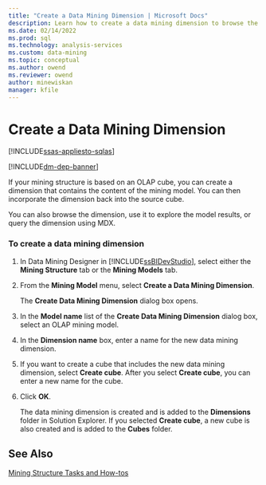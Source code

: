 ```yaml
---
title: "Create a Data Mining Dimension | Microsoft Docs"
description: Learn how to create a data mining dimension to browse the dimension, use it to explore the model results, or query in SQL Server Data Tools.
ms.date: 02/14/2022
ms.prod: sql
ms.technology: analysis-services
ms.custom: data-mining
ms.topic: conceptual
ms.author: owend
ms.reviewer: owend
author: minewiskan
manager: kfile
---
```

# Create a Data Mining Dimension
[!INCLUDE[ssas-appliesto-sqlas](../includes/ssas-appliesto-sqlas.md)]

[!INCLUDE[dm-dep-banner](../includes/dm-dep-banner.md)]

  If your mining structure is based on an OLAP cube, you can create a dimension that contains the content of the mining model. You can then incorporate the dimension back into the source cube.  
  
 You can also browse the dimension, use it to explore the model results, or query the dimension using MDX.  
  
### To create a data mining dimension  
  
1.  In Data Mining Designer in [!INCLUDE[ssBIDevStudio](../includes/ssbidevstudio-md.md)], select either the **Mining Structure** tab or the **Mining Models** tab.  
  
2.  From the **Mining Model** menu, select **Create a Data Mining Dimension**.  
  
     The **Create Data Mining Dimension** dialog box opens.  
  
3.  In the **Model name** list of the **Create Data Mining Dimension** dialog box, select an OLAP mining model.  
  
4.  In the **Dimension name** box, enter a name for the new data mining dimension.  
  
5.  If you want to create a cube that includes the new data mining dimension, select **Create cube**. After you select **Create cube**, you can enter a new name for the cube.  
  
6.  Click **OK**.  
  
     The data mining dimension is created and is added to the **Dimensions** folder in Solution Explorer. If you selected **Create cube**, a new cube is also created and is added to the **Cubes** folder.  
  
## See Also  
 [Mining Structure Tasks and How-tos](../../analysis-services/data-mining/mining-structure-tasks-and-how-tos.md)  
  
  

